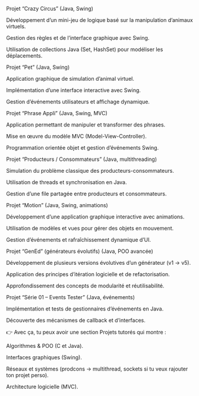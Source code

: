Projet “Crazy Circus” (Java, Swing)

Développement d’un mini-jeu de logique basé sur la manipulation d’animaux virtuels.

Gestion des règles et de l’interface graphique avec Swing.

Utilisation de collections Java (Set, HashSet) pour modéliser les déplacements.

Projet “Pet” (Java, Swing)

Application graphique de simulation d’animal virtuel.

Implémentation d’une interface interactive avec Swing.

Gestion d’événements utilisateurs et affichage dynamique.

Projet “Phrase Appli” (Java, Swing, MVC)

Application permettant de manipuler et transformer des phrases.

Mise en œuvre du modèle MVC (Model-View-Controller).

Programmation orientée objet et gestion d’événements Swing.

Projet “Producteurs / Consommateurs” (Java, multithreading)

Simulation du problème classique des producteurs-consommateurs.

Utilisation de threads et synchronisation en Java.

Gestion d’une file partagée entre producteurs et consommateurs.

Projet “Motion” (Java, Swing, animations)

Développement d’une application graphique interactive avec animations.

Utilisation de modèles et vues pour gérer des objets en mouvement.

Gestion d’événements et rafraîchissement dynamique d’UI.

Projet “GenEd” (générateurs évolutifs) (Java, POO avancée)

Développement de plusieurs versions évolutives d’un générateur (v1 → v5).

Application des principes d’itération logicielle et de refactorisation.

Approfondissement des concepts de modularité et réutilisabilité.

Projet “Série 01 – Events Tester” (Java, événements)

Implémentation et tests de gestionnaires d’événements en Java.

Découverte des mécanismes de callback et d’interfaces.

👉 Avec ça, tu peux avoir une section Projets tutorés qui montre :

Algorithmes & POO (C et Java).

Interfaces graphiques (Swing).

Réseaux et systèmes (prodcons → multithread, sockets si tu veux rajouter ton projet perso).

Architecture logicielle (MVC).
